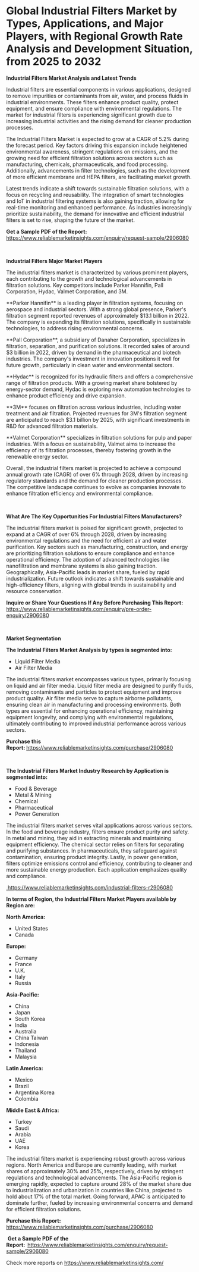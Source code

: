 <p><h1>Global Industrial Filters Market by Types, Applications, and Major Players, with Regional Growth Rate Analysis and Development Situation, from 2025 to 2032</h1></p><p><strong>Industrial Filters Market Analysis and Latest Trends</strong></p>
<p><p>Industrial filters are essential components in various applications, designed to remove impurities or contaminants from air, water, and process fluids in industrial environments. These filters enhance product quality, protect equipment, and ensure compliance with environmental regulations. The market for industrial filters is experiencing significant growth due to increasing industrial activities and the rising demand for cleaner production processes.</p><p>The Industrial Filters Market is expected to grow at a CAGR of 5.2% during the forecast period. Key factors driving this expansion include heightened environmental awareness, stringent regulations on emissions, and the growing need for efficient filtration solutions across sectors such as manufacturing, chemicals, pharmaceuticals, and food processing. Additionally, advancements in filter technologies, such as the development of more efficient membrane and HEPA filters, are facilitating market growth.</p><p>Latest trends indicate a shift towards sustainable filtration solutions, with a focus on recycling and reusability. The integration of smart technologies and IoT in industrial filtering systems is also gaining traction, allowing for real-time monitoring and enhanced performance. As industries increasingly prioritize sustainability, the demand for innovative and efficient industrial filters is set to rise, shaping the future of the market.</p></p>
<p><strong>Get a Sample PDF of the Report:&nbsp;</strong> <a href="https://www.reliablemarketinsights.com/enquiry/request-sample/2906080?utm_campaign=2532&utm_medium=2&utm_source=Github&utm_content=ia&utm_term=12032025&utm_id=industrial-filters">https://www.reliablemarketinsights.com/enquiry/request-sample/2906080</a></p>
<p>&nbsp;</p>
<p><strong>Industrial Filters Major Market Players</strong></p>
<p><p>The industrial filters market is characterized by various prominent players, each contributing to the growth and technological advancements in filtration solutions. Key competitors include Parker Hannifin, Pall Corporation, Hydac, Valmet Corporation, and 3M.</p><p>**Parker Hannifin** is a leading player in filtration systems, focusing on aerospace and industrial sectors. With a strong global presence, Parker's filtration segment reported revenues of approximately $13.1 billion in 2022. The company is expanding its filtration solutions, specifically in sustainable technologies, to address rising environmental concerns.</p><p>**Pall Corporation**, a subsidiary of Danaher Corporation, specializes in filtration, separation, and purification solutions. It recorded sales of around $3 billion in 2022, driven by demand in the pharmaceutical and biotech industries. The company's investment in innovation positions it well for future growth, particularly in clean water and environmental sectors.</p><p>**Hydac** is recognized for its hydraulic filters and offers a comprehensive range of filtration products. With a growing market share bolstered by energy-sector demand, Hydac is exploring new automation technologies to enhance product efficiency and drive expansion.</p><p>**3M** focuses on filtration across various industries, including water treatment and air filtration. Projected revenues for 3M's filtration segment are anticipated to reach $3.1 billion by 2025, with significant investments in R&D for advanced filtration materials.</p><p>**Valmet Corporation** specializes in filtration solutions for pulp and paper industries. With a focus on sustainability, Valmet aims to increase the efficiency of its filtration processes, thereby fostering growth in the renewable energy sector.</p><p>Overall, the industrial filters market is projected to achieve a compound annual growth rate (CAGR) of over 6% through 2028, driven by increasing regulatory standards and the demand for cleaner production processes. The competitive landscape continues to evolve as companies innovate to enhance filtration efficiency and environmental compliance.</p></p>
<p>&nbsp;</p>
<p><strong>What Are The Key Opportunities For Industrial Filters Manufacturers?</strong></p>
<p><p>The industrial filters market is poised for significant growth, projected to expand at a CAGR of over 6% through 2028, driven by increasing environmental regulations and the need for efficient air and water purification. Key sectors such as manufacturing, construction, and energy are prioritizing filtration solutions to ensure compliance and enhance operational efficiency. The adoption of advanced technologies like nanofiltration and membrane systems is also gaining traction. Geographically, Asia-Pacific leads in market share, fueled by rapid industrialization. Future outlook indicates a shift towards sustainable and high-efficiency filters, aligning with global trends in sustainability and resource conservation.</p></p>
<p><strong>Inquire or Share Your Questions If Any Before Purchasing This Report:</strong> <a href="https://www.reliablemarketinsights.com/enquiry/pre-order-enquiry/2906080?utm_campaign=2532&utm_medium=2&utm_source=Github&utm_content=ia&utm_term=12032025&utm_id=industrial-filters">https://www.reliablemarketinsights.com/enquiry/pre-order-enquiry/2906080</a></p>
<p>&nbsp;</p>
<p><strong>Market Segmentation</strong></p>
<p><strong>The Industrial Filters Market Analysis by types is segmented into:</strong></p>
<p><ul><li>Liquid Filter Media</li><li>Air Filter Media</li></ul></p>
<p><p>The industrial filters market encompasses various types, primarily focusing on liquid and air filter media. Liquid filter media are designed to purify fluids, removing contaminants and particles to protect equipment and improve product quality. Air filter media serve to capture airborne pollutants, ensuring clean air in manufacturing and processing environments. Both types are essential for enhancing operational efficiency, maintaining equipment longevity, and complying with environmental regulations, ultimately contributing to improved industrial performance across various sectors.</p></p>
<p><strong>Purchase this Report:&nbsp;</strong><a href="https://www.reliablemarketinsights.com/purchase/2906080?utm_campaign=2532&utm_medium=2&utm_source=Github&utm_content=ia&utm_term=12032025&utm_id=industrial-filters">https://www.reliablemarketinsights.com/purchase/2906080</a></p>
<p>&nbsp;</p>
<p><strong>The Industrial Filters Market Industry Research by Application is segmented into:</strong></p>
<p><ul><li>Food & Beverage</li><li>Metal & Mining</li><li>Chemical</li><li>Pharmaceutical</li><li>Power Generation</li></ul></p>
<p><p>The industrial filters market serves vital applications across various sectors. In the food and beverage industry, filters ensure product purity and safety. In metal and mining, they aid in extracting minerals and maintaining equipment efficiency. The chemical sector relies on filters for separating and purifying substances. In pharmaceuticals, they safeguard against contamination, ensuring product integrity. Lastly, in power generation, filters optimize emissions control and efficiency, contributing to cleaner and more sustainable energy production. Each application emphasizes quality and compliance.</p></p>
<p><a href="https://www.reliablemarketinsights.com/industrial-filters-r2906080?utm_campaign=2532&utm_medium=2&utm_source=Github&utm_content=ia&utm_term=12032025&utm_id=industrial-filters">&nbsp;https://www.reliablemarketinsights.com/industrial-filters-r2906080</a></p>
<p><strong>In terms of Region, the Industrial Filters Market Players available by Region are:</strong></p>
<p>
    <p> <strong> North America: </strong>
        <ul>
            <li>United States</li>
            <li>Canada</li>
        </ul>
        </p> 
    <p> <strong> Europe: </strong>
        <ul>
            <li>Germany</li>
            <li>France</li>
            <li>U.K.</li>
            <li>Italy</li>
            <li>Russia</li>
        </ul>
        </p> 
    <p> <strong> Asia-Pacific: </strong>
        <ul>
            <li>China</li>
            <li>Japan</li>
            <li>South Korea</li>
            <li>India</li>
            <li>Australia</li>
            <li>China Taiwan</li>
            <li>Indonesia</li>
            <li>Thailand</li>
            <li>Malaysia</li>
        </ul>
        </p> 
    <p> <strong> Latin America: </strong>
        <ul>
            <li>Mexico</li>
            <li>Brazil</li>
            <li>Argentina Korea</li>
            <li>Colombia</li>
        </ul>
        </p> 
    <p> <strong> Middle East & Africa: </strong>
        <ul>
            <li>Turkey</li>
            <li>Saudi</li>
            <li>Arabia</li>
            <li>UAE</li>
            <li>Korea</li>
        </ul>
    </p>
    </p>
<p><p>The industrial filters market is experiencing robust growth across various regions. North America and Europe are currently leading, with market shares of approximately 30% and 25%, respectively, driven by stringent regulations and technological advancements. The Asia-Pacific region is emerging rapidly, expected to capture around 28% of the market share due to industrialization and urbanization in countries like China, projected to hold about 17% of the total market. Going forward, APAC is anticipated to dominate further, fueled by increasing environmental concerns and demand for efficient filtration solutions.</p></p>
<p><strong>Purchase this Report: </strong><a href="https://www.reliablemarketinsights.com/purchase/2906080?utm_campaign=2532&utm_medium=2&utm_source=Github&utm_content=ia&utm_term=12032025&utm_id=industrial-filters">https://www.reliablemarketinsights.com/purchase/2906080</a></p>
<p>&nbsp;<strong>Get a Sample PDF of the Report:&nbsp;&nbsp;</strong><a href="https://www.reliablemarketinsights.com/enquiry/request-sample/2906080?utm_campaign=2532&utm_medium=2&utm_source=Github&utm_content=ia&utm_term=12032025&utm_id=industrial-filters">https://www.reliablemarketinsights.com/enquiry/request-sample/2906080</a></p>
<p><strong></strong></p>
<p>Check more reports on <a href="https://www.reliablemarketinsights.com/?utm_campaign=2532&utm_medium=2&utm_source=Github&utm_content=ia&utm_term=12032025&utm_id=industrial-filters">https://www.reliablemarketinsights.com/</a></p>